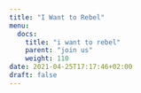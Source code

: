 ```yaml
---
title: "I Want to Rebel"
menu:
  docs:
    title: "i want to rebel"
    parent: "join us"
    weight: 110
date: 2021-04-25T17:17:46+02:00
draft: false
---
```


